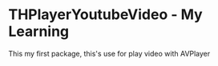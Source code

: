 # THPlayerYoutubeVideo - My Learning
This my first package, this's use for play video with AVPlayer
